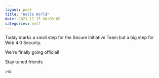 ```yaml
---
layout: post
title: "Hello World"
date: 2021-12-15 08:00:69
categories: self
---
```

Today marks a small step for the Secure Initiative Team but a big step for Web 4.0 Security.

We're finally going official!

Stay tuned friends

\>si
